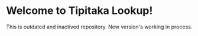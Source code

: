 # Welcome to Tipitaka Lookup!
This is outdated and inactived repository.
New version's working in process.
